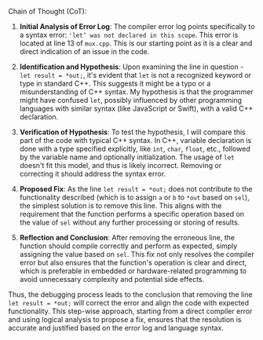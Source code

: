 Chain of Thought (CoT):

1. **Initial Analysis of Error Log**:
   The compiler error log points specifically to a syntax error: `'let’ was not declared in this scope`. This error is located at line 13 of `mux.cpp`. This is our starting point as it is a clear and direct indication of an issue in the code.

2. **Identification and Hypothesis**:
   Upon examining the line in question - `let result = *out;`, it's evident that `let` is not a recognized keyword or type in standard C++. This suggests it might be a typo or a misunderstanding of C++ syntax. My hypothesis is that the programmer might have confused `let`, possibly influenced by other programming languages with similar syntax (like JavaScript or Swift), with a valid C++ declaration.

3. **Verification of Hypothesis**:
   To test the hypothesis, I will compare this part of the code with typical C++ syntax. In C++, variable declaration is done with a type specified explicitly, like `int`, `char`, `float`, etc., followed by the variable name and optionally initialization. The usage of `let` doesn't fit this model, and thus is likely incorrect. Removing or correcting it should address the syntax error.

4. **Proposed Fix**:
   As the line `let result = *out;` does not contribute to the functionality described (which is to assign `a` or `b` to `*out` based on `sel`), the simplest solution is to remove this line. This aligns with the requirement that the function performs a specific operation based on the value of `sel` without any further processing or storing of results.

5. **Reflection and Conclusion**:
   After removing the erroneous line, the function should compile correctly and perform as expected, simply assigning the value based on `sel`. This fix not only resolves the compiler error but also ensures that the function's operation is clear and direct, which is preferable in embedded or hardware-related programming to avoid unnecessary complexity and potential side effects.

Thus, the debugging process leads to the conclusion that removing the line `let result = *out;` will correct the error and align the code with expected functionality. This step-wise approach, starting from a direct compiler error and using logical analysis to propose a fix, ensures that the resolution is accurate and justified based on the error log and language syntax.